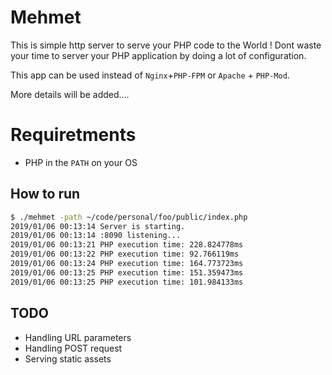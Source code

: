 # Mehmet 
This is simple http server to serve your PHP code to the World ! Dont waste your time to server your PHP application by doing a lot of configuration. 

This app can be used instead of `Nginx`+`PHP-FPM` or `Apache` + `PHP-Mod`.

More details will be added....

# Requiretments
* PHP in  the `PATH` on your OS
 

## How to run
```sh
$ ./mehmet -path ~/code/personal/foo/public/index.php
2019/01/06 00:13:14 Server is starting.
2019/01/06 00:13:14 :8090 listening...
2019/01/06 00:13:21 PHP execution time: 228.824778ms
2019/01/06 00:13:22 PHP execution time: 92.766119ms
2019/01/06 00:13:24 PHP execution time: 164.773723ms
2019/01/06 00:13:25 PHP execution time: 151.359473ms
2019/01/06 00:13:25 PHP execution time: 101.984133ms
```

## TODO
 * Handling URL parameters
 * Handling POST request
 * Serving static assets
